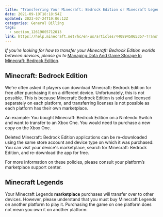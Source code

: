 ```yaml
---
title: "Transferring Your Minecraft: Bedrock Edition or Minecraft Legends License Between Devices"
date: 2021-09-10T18:18:54Z
updated: 2023-07-24T19:06:12Z
categories: General Billing
tags:
  - section_12619005712013
link: https://help.minecraft.net/hc/en-us/articles/4408945065357-Transferring-Your-Minecraft-Bedrock-Edition-or-Minecraft-Legends-License-Between-Devices
---
```


*If you're looking for how to transfer your Minecraft: Bedrock Edition worlds between devices, please go to* [Managing Data And Game Storage In Minecraft: Bedrock Edition](../Minecraft-Bedrock-Edition-Technical/How-to-Transfer-Your-World-to-Another-Device-in-Minecraft-Bedrock-Edition.md#h_01FG9YRQBDPNJ8JYNKVGXK04FX).

## Minecraft: Bedrock Edition

We're often asked if players can download Minecraft: Bedrock Edition for free after purchasing it on a different device. Unfortunately, this is not possible. This is because Minecraft: Bedrock Edition is sold and licensed separately on each platform, and transferring licenses is not possible as each platform has their own marketplace.

An example: You bought Minecraft: Bedrock Edition on a Nintendo Switch and want to transfer to an Xbox One. You would need to purchase a new copy on the Xbox One.

Deleted Minecraft: Bedrock Edition applications can be re-downloaded using the same store account and device type on which it was purchased. You can visit your device's marketplace, search for Minecraft: Bedrock Edition, and re-download the app for free.

For more information on these policies, please consult your platform’s marketplace support center.

## Minecraft Legends

Your Minecraft Legends **marketplace** purchases will transfer over to other devices. However, please understand that you must buy Minecraft Legends on another platform to play it. Purchasing the game on one platform does not mean you own it on another platform.
